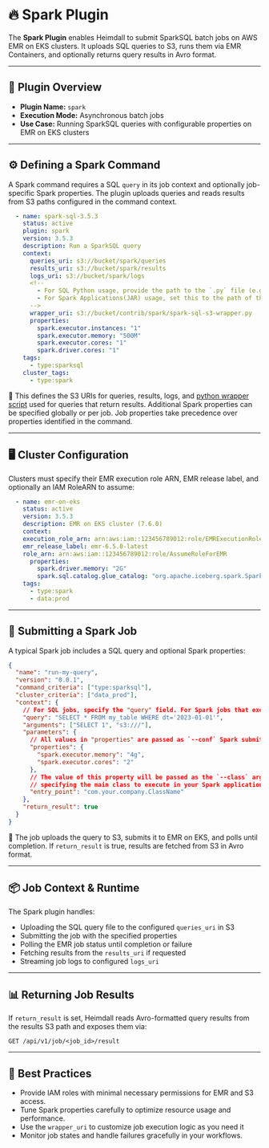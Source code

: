 # 🔥 Spark Plugin

The **Spark Plugin** enables Heimdall to submit SparkSQL batch jobs on AWS EMR on EKS clusters. It uploads SQL queries to S3, runs them via EMR Containers, and optionally returns query results in Avro format.

---

## 🧩 Plugin Overview

* **Plugin Name:** `spark`
* **Execution Mode:** Asynchronous batch jobs
* **Use Case:** Running SparkSQL queries with configurable properties on EMR on EKS clusters

---

## ⚙️ Defining a Spark Command

A Spark command requires a SQL `query` in its job context and optionally job-specific Spark properties. The plugin uploads queries and reads results from S3 paths configured in the command context.

```yaml
  - name: spark-sql-3.5.3
    status: active
    plugin: spark
    version: 3.5.3
    description: Run a SparkSQL query
    context:
      queries_uri: s3://bucket/spark/queries
      results_uri: s3://bucket/spark/results
      logs_uri: s3://bucket/spark/logs
      <!--
        - For SQL Python usage, provide the path to the `.py` file (e.g., s3://bucket/contrib/spark/spark-sql-s3-wrapper.py).
        - For Spark Applications(JAR) usage, set this to the path of the JAR file.
      -->
      wrapper_uri: s3://bucket/contrib/spark/spark-sql-s3-wrapper.py
      properties:
        spark.executor.instances: "1"
        spark.executor.memory: "500M"
        spark.executor.cores: "1"
        spark.driver.cores: "1"
    tags:
      - type:sparksql
    cluster_tags:
      - type:spark
```

🔸 This defines the S3 URIs for queries, results, logs, and [python wrapper script](https://github.com/patterninc/heimdall/blob/main/configs/spark-sql-s3-wrapper.py) used for queries that return results. Additional Spark properties can be specified globally or per job. Job properties take precedence over properties identified in the command.

---

## 🖥️ Cluster Configuration

Clusters must specify their EMR execution role ARN, EMR release label, and optionally an IAM RoleARN to assume:

```yaml
  - name: emr-on-eks
    status: active
    version: 3.5.3
    description: EMR on EKS cluster (7.6.0)
    context:
    execution_role_arn: arn:aws:iam::123456789012:role/EMRExecutionRole
    emr_release_label: emr-6.5.0-latest
    role_arn: arn:aws:iam::123456789012:role/AssumeRoleForEMR
      properties:
        spark.driver.memory: "2G"
        spark.sql.catalog.glue_catalog: "org.apache.iceberg.spark.SparkCatalog"
    tags:
      - type:spark
      - data:prod
```

---

## 🚀 Submitting a Spark Job

A typical Spark job includes a SQL query and optional Spark properties:

```json
{
  "name": "run-my-query",
  "version": "0.0.1",
  "command_criteria": ["type:sparksql"],
  "cluster_criteria": ["data_prod"],
  "context": {
    // For SQL jobs, specify the "query" field. For Spark jobs that execute a custom JAR, use "arguments" and parameters."entry_point".
    "query": "SELECT * FROM my_table WHERE dt='2023-01-01'",
    "arguments": ["SELECT 1", "s3:///"],
    "parameters": {
      // All values in "properties" are passed as `--conf` Spark submit parameters. Defaults from the command or cluster properties are merged in.
      "properties": {
        "spark.executor.memory": "4g",
        "spark.executor.cores": "2"
      },
      // The value of this property will be passed as the `--class` argument in Spark submit parameters,
      // specifying the main class to execute in your Spark application.
      "entry_point": "com.your.company.ClassName"
    },
    "return_result": true
  }
}
```

🔹 The job uploads the query to S3, submits it to EMR on EKS, and polls until completion. If `return_result` is true, results are fetched from S3 in Avro format.

---

## 📦 Job Context & Runtime

The Spark plugin handles:

* Uploading the SQL query file to the configured `queries_uri` in S3
* Submitting the job with the specified properties
* Polling the EMR job status until completion or failure
* Fetching results from the `results_uri` if requested
* Streaming job logs to configured `logs_uri`

---

## 📊 Returning Job Results

If `return_result` is set, Heimdall reads Avro-formatted query results from the results S3 path and exposes them via:

```
GET /api/v1/job/<job_id>/result
```

---

## 🧠 Best Practices

* Provide IAM roles with minimal necessary permissions for EMR and S3 access.
* Tune Spark properties carefully to optimize resource usage and performance.
* Use the `wrapper_uri` to customize job execution logic as you need it
* Monitor job states and handle failures gracefully in your workflows.

